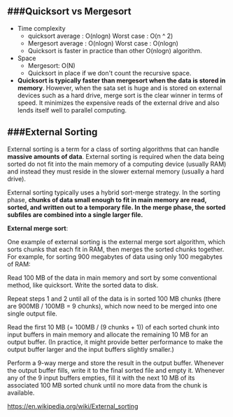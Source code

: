 ###Quicksort vs Mergesort
---

- Time complexity
  * quicksort average : O(nlogn) Worst case : O(n ^ 2)
  * Mergesort average : O(nlogn) Worst case : O(nlogn)
  * Quicksort is faster in practice than other O(nlogn) algorithm.
- Space
  * Mergesort: O(N)
  * Quicksort in place if we don't count the recursive space.
- **Quicksort is typically faster than mergesort when the data is stored in memory**. However, when the sata set is huge and is stored on external devices such as a hard drive, merge sort is the clear winner in terms of speed. It minimizes the expensive reads of the external drive and also lends itself well to parallel computing.


###External Sorting
---

External sorting is a term for a class of sorting algorithms that can handle **massive amounts of data**. External sorting is required when the data being sorted do not fit into the main memory of a computing device (usually RAM) and instead they must reside in the slower external memory (usually a hard drive). 

External sorting typically uses a hybrid sort-merge strategy. In the sorting phase, **chunks of data small enough to fit in main memory are read, sorted, and written out to a temporary file. In the merge phase, the sorted subfiles are combined into a single larger file.**

**External merge sort**:

One example of external sorting is the external merge sort algorithm, which sorts chunks that each fit in RAM, then merges the sorted chunks together. For example, for sorting 900 megabytes of data using only 100 megabytes of RAM:

Read 100 MB of the data in main memory and sort by some conventional method, like quicksort.
Write the sorted data to disk.

Repeat steps 1 and 2 until all of the data is in sorted 100 MB chunks (there are 900MB / 100MB = 9 chunks), which now need to be merged into one single output file.

Read the first 10 MB (= 100MB / (9 chunks + 1)) of each sorted chunk into input buffers in main memory and allocate the remaining 10 MB for an output buffer. (In practice, it might provide better performance to make the output buffer larger and the input buffers slightly smaller.)

Perform a 9-way merge and store the result in the output buffer. Whenever the output buffer fills, write it to the final sorted file and empty it. Whenever any of the 9 input buffers empties, fill it with the next 10 MB of its associated 100 MB sorted chunk until no more data from the chunk is available. 

https://en.wikipedia.org/wiki/External_sorting